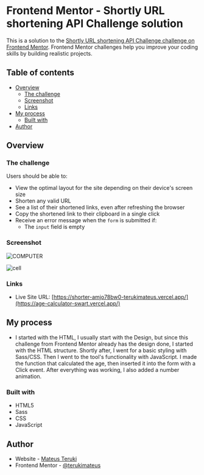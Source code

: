 # Frontend Mentor - Shortly URL shortening API Challenge solution

This is a solution to the [Shortly URL shortening API Challenge challenge on Frontend Mentor](https://www.frontendmentor.io/challenges/url-shortening-api-landing-page-2ce3ob-G). Frontend Mentor challenges help you improve your coding skills by building realistic projects. 

## Table of contents


- [Overview](#overview)
  - [The challenge](#the-challenge)
  - [Screenshot](#screenshot)
  - [Links](#links)
- [My process](#my-process)
  - [Built with](#built-with)
- [Author](#author)


## Overview

### The challenge

Users should be able to:

- View the optimal layout for the site depending on their device's screen size
- Shorten any valid URL
- See a list of their shortened links, even after refreshing the browser
- Copy the shortened link to their clipboard in a single click
- Receive an error message when the `form` is submitted if:
  - The `input` field is empty

### Screenshot

![COMPUTER](https://i.imgur.com/fJyY0WT.png)

![cell](https://i.imgur.com/DmIeY61.png)

### Links

- Live Site URL: [https://shorter-amjo78bw0-terukimateus.vercel.app/](https://age-calculator-swart.vercel.app/)

## My process

- I started with the HTML, I usually start with the Design, but since this challenge from Frontend Mentor already has the design done, I started with the HTML structure.
Shortly after, I went for a basic styling with Sass/CSS. Then I went to the tool's functionality with JavaScript.
I made the function that calculated the age, then inserted it into the form with a Click event.
After everything was working, I also added a number animation.

### Built with

- HTML5
- Sass
- CSS
- JavaScript

## Author

- Website - [Mateus Teruki](https://terukimateus.github.io./)
- Frontend Mentor - [@terukimateus](https://www.frontendmentor.io/profile/terukimateus)
